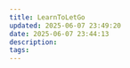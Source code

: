 ```yaml
---
title: LearnToLetGo
updated: 2025-06-07 23:49:20
date: 2025-06-07 23:44:13
description:
tags:
---
```


